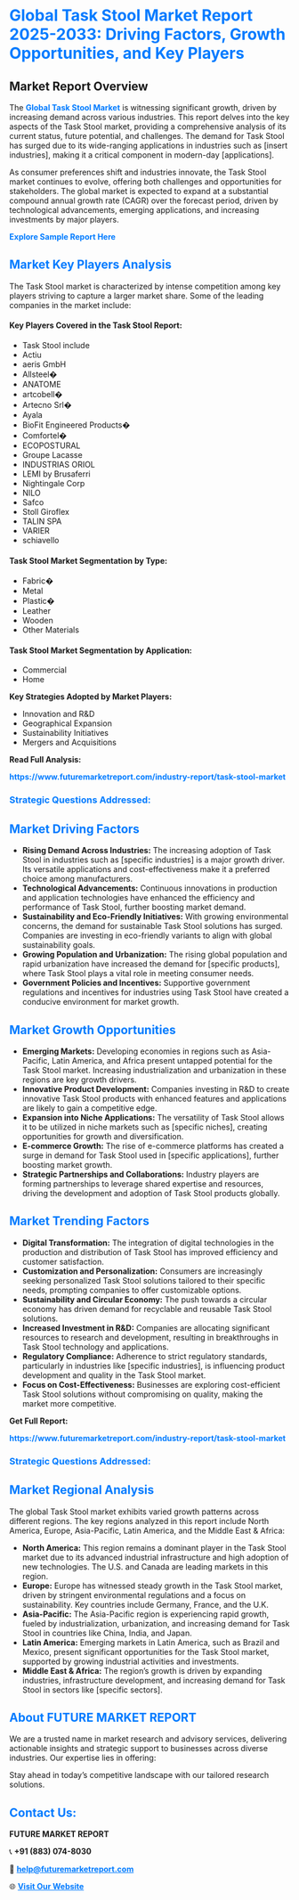 <h1 style="color: #007BFF;">Global Task Stool Market Report 2025-2033: Driving Factors, Growth Opportunities, and Key Players</h1>

<section id="overview">
<h2>Market Report Overview</h2>
<p>The <a href="https://www.futuremarketreport.com/industry-report/task-stool-market" style="color: #007BFF; text-decoration: none;"><strong>Global Task Stool Market</strong></a> is witnessing significant growth, driven by increasing demand across various industries. This report delves into the key aspects of the Task Stool market, providing a comprehensive analysis of its current status, future potential, and challenges. The demand for Task Stool has surged due to its wide-ranging applications in industries such as [insert industries], making it a critical component in modern-day [applications].</p>
<p>As consumer preferences shift and industries innovate, the Task Stool market continues to evolve, offering both challenges and opportunities for stakeholders. The global market is expected to expand at a substantial compound annual growth rate (CAGR) over the forecast period, driven by technological advancements, emerging applications, and increasing investments by major players.</p>
</section>

<section id="overview">
<p><a href="https://www.futuremarketreport.com/request-sample/reportId=101468" style="color: #007BFF; text-decoration: none;"><strong>Explore Sample Report Here</strong></a></p>
</section>

<section id="key-players">
<h2 style="color: #007BFF;">Market Key Players Analysis</h2>
<p>The Task Stool market is characterized by intense competition among key players striving to capture a larger market share. Some of the leading companies in the market include:</p>
<h4>Key Players Covered in the Task Stool Report:</h4>
<ul><li>Task Stool include</li><li>Actiu</li><li>aeris GmbH</li><li>Allsteel�</li><li>ANATOME</li><li>artcobell�</li><li>Artecno Srl�</li><li>Ayala</li><li>BioFit Engineered Products�</li><li>Comfortel�</li><li>ECOPOSTURAL</li><li>Groupe Lacasse</li><li>INDUSTRIAS ORIOL</li><li>LEMI by Brusaferri</li><li>Nightingale Corp</li><li>NILO</li><li>Safco</li><li>Stoll Giroflex</li><li>TALIN SPA</li><li>VARIER</li><li>schiavello</li></ul>
<h4>Task Stool Market Segmentation by Type:</h4>
<ul><li>Fabric�</li><li>Metal</li><li>Plastic�</li><li>Leather</li><li>Wooden</li><li>Other Materials</li></ul>

<h4>Task Stool Market Segmentation by Application:</h4>
<ul><li>Commercial</li><li>Home</li></ul>
<p><strong>Key Strategies Adopted by Market Players:</strong></p>
<ul>
<li>Innovation and R&D</li>
<li>Geographical Expansion</li>
<li>Sustainability Initiatives</li>
<li>Mergers and Acquisitions</li>
</ul>
</section>

<section>
<p><strong>Read Full Analysis: </strong></p><a href="https://www.futuremarketreport.com/industry-report/task-stool-market" style="color: #007BFF; text-decoration: none;"><strong>https://www.futuremarketreport.com/industry-report/task-stool-market</strong></a>
<h3 style="color: #007BFF;">Strategic Questions Addressed:</h3>
</section>

<section id="driving-factors">
<h2 style="color: #007BFF;">Market Driving Factors</h2>
<ul>
<li><strong>Rising Demand Across Industries:</strong> The increasing adoption of Task Stool in industries such as [specific industries] is a major growth driver. Its versatile applications and cost-effectiveness make it a preferred choice among manufacturers.</li>
<li><strong>Technological Advancements:</strong> Continuous innovations in production and application technologies have enhanced the efficiency and performance of Task Stool, further boosting market demand.</li>
<li><strong>Sustainability and Eco-Friendly Initiatives:</strong> With growing environmental concerns, the demand for sustainable Task Stool solutions has surged. Companies are investing in eco-friendly variants to align with global sustainability goals.</li>
<li><strong>Growing Population and Urbanization:</strong> The rising global population and rapid urbanization have increased the demand for [specific products], where Task Stool plays a vital role in meeting consumer needs.</li>
<li><strong>Government Policies and Incentives:</strong> Supportive government regulations and incentives for industries using Task Stool have created a conducive environment for market growth.</li>
</ul>
</section>

<section id="growth-opportunities">
<h2 style="color: #007BFF;">Market Growth Opportunities</h2>
<ul>
<li><strong>Emerging Markets:</strong> Developing economies in regions such as Asia-Pacific, Latin America, and Africa present untapped potential for the Task Stool market. Increasing industrialization and urbanization in these regions are key growth drivers.</li>
<li><strong>Innovative Product Development:</strong> Companies investing in R&D to create innovative Task Stool products with enhanced features and applications are likely to gain a competitive edge.</li>
<li><strong>Expansion into Niche Applications:</strong> The versatility of Task Stool allows it to be utilized in niche markets such as [specific niches], creating opportunities for growth and diversification.</li>
<li><strong>E-commerce Growth:</strong> The rise of e-commerce platforms has created a surge in demand for Task Stool used in [specific applications], further boosting market growth.</li>
<li><strong>Strategic Partnerships and Collaborations:</strong> Industry players are forming partnerships to leverage shared expertise and resources, driving the development and adoption of Task Stool products globally.</li>
</ul>
</section>

<section id="trending-factors">
<h2 style="color: #007BFF;">Market Trending Factors</h2>
<ul>
<li><strong>Digital Transformation:</strong> The integration of digital technologies in the production and distribution of Task Stool has improved efficiency and customer satisfaction.</li>
<li><strong>Customization and Personalization:</strong> Consumers are increasingly seeking personalized Task Stool solutions tailored to their specific needs, prompting companies to offer customizable options.</li>
<li><strong>Sustainability and Circular Economy:</strong> The push towards a circular economy has driven demand for recyclable and reusable Task Stool solutions.</li>
<li><strong>Increased Investment in R&D:</strong> Companies are allocating significant resources to research and development, resulting in breakthroughs in Task Stool technology and applications.</li>
<li><strong>Regulatory Compliance:</strong> Adherence to strict regulatory standards, particularly in industries like [specific industries], is influencing product development and quality in the Task Stool market.</li>
<li><strong>Focus on Cost-Effectiveness:</strong> Businesses are exploring cost-efficient Task Stool solutions without compromising on quality, making the market more competitive.</li>
</ul>
</section>

<section>
<p><strong>Get Full Report: </strong></p><a href="https://www.futuremarketreport.com/industry-report/task-stool-market" style="color: #007BFF; text-decoration: none;"><strong>https://www.futuremarketreport.com/industry-report/task-stool-market</strong></a>
<h3 style="color: #007BFF;">Strategic Questions Addressed:</h3>
</section>


<section id="regional-analysis">
<h2 style="color: #007BFF;">Market Regional Analysis</h2>
<p>The global Task Stool market exhibits varied growth patterns across different regions. The key regions analyzed in this report include North America, Europe, Asia-Pacific, Latin America, and the Middle East & Africa:</p>
<ul>
<li><strong>North America:</strong> This region remains a dominant player in the Task Stool market due to its advanced industrial infrastructure and high adoption of new technologies. The U.S. and Canada are leading markets in this region.</li>
<li><strong>Europe:</strong> Europe has witnessed steady growth in the Task Stool market, driven by stringent environmental regulations and a focus on sustainability. Key countries include Germany, France, and the U.K.</li>
<li><strong>Asia-Pacific:</strong> The Asia-Pacific region is experiencing rapid growth, fueled by industrialization, urbanization, and increasing demand for Task Stool in countries like China, India, and Japan.</li>
<li><strong>Latin America:</strong> Emerging markets in Latin America, such as Brazil and Mexico, present significant opportunities for the Task Stool market, supported by growing industrial activities and investments.</li>
<li><strong>Middle East & Africa:</strong> The region’s growth is driven by expanding industries, infrastructure development, and increasing demand for Task Stool in sectors like [specific sectors].</li>
</ul>
</section>

<footer>
<h2 style="color: #007BFF;">About FUTURE MARKET REPORT</h2>
<p>We are a trusted name in market research and advisory services, delivering actionable insights and strategic support to businesses across diverse industries. Our expertise lies in offering:</p>

<p>Stay ahead in today’s competitive landscape with our tailored research solutions.</p>

<h2 style="color: #007BFF;">Contact Us:</h2>
<p><strong>FUTURE MARKET REPORT</strong></p>
<p>📞 <strong>+91 (883) 074-8030</strong></p>
<p>📧 <strong><a href="mailto:help@futuremarketreport.com" style="color: #007BFF;">help@futuremarketreport.com</a></strong></p>
<p>🌐 <strong><a href="https://www.futuremarketreport.com/" style="color: #007BFF;">Visit Our Website</a></strong></p>
</footer>
